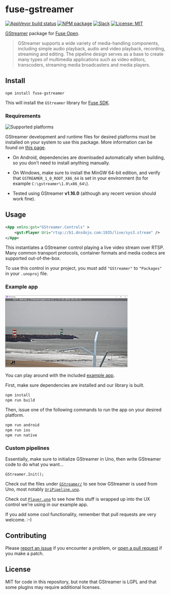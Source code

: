 # fuse-gstreamer

[![AppVeyor build status](https://img.shields.io/appveyor/ci/mortend/fuse-gstreamer/master.svg?logo=appveyor&logoColor=silver&style=flat-square)](https://ci.appveyor.com/project/mortend/fuse-gstreamer/branch/master)
[![NPM package](https://img.shields.io/npm/v/fuse-gstreamer.svg?style=flat-square)](https://www.npmjs.com/package/fuse-gstreamer)
[![Slack](https://img.shields.io/badge/chat-on%20slack-blue.svg?style=flat-square)](https://slackcommunity.fusetools.com/)
[![License: MIT](https://img.shields.io/github/license/mortend/fuse-gstreamer.svg?style=flat-square)](LICENSE)

[GStreamer] package for [Fuse Open].

> GStreamer supports a wide variety of media-handling components, including simple audio playback, audio and video playback, recording, streaming and editing. The pipeline design serves as a base to create many types of multimedia applications such as video editors, transcoders, streaming media broadcasters and media players.

[GStreamer]: https://gstreamer.freedesktop.org/
[Fuse Open]: https://fuseopen.com/

## Install

```shell
npm install fuse-gstreamer
```

This will install the `GStreamer` library for [Fuse SDK](https://www.npmjs.com/package/fuse-sdk).

### Requirements

![Supported platforms](https://img.shields.io/badge/supported%20platforms-Android%20%7C%20iOS%20%7C%20macOS%20%7C%20Linux%20%7C%20Windows-blue?style=flat-square)

GStreamer development and runtime files for desired platforms must be installed on your system to use this package. More information can be found on [this page](https://gstreamer.freedesktop.org/download/).

* On Android, dependencies are downloaded automatically when building, so you don't need to install anything manually.

* On Windows, make sure to install the MinGW 64-bit edition, and verify that `GSTREAMER_1_0_ROOT_X86_64` is set in your environment (to for example `C:\gstreamer\1.0\x86_64\`).

* Tested using GStreamer **v1.16.0** (although any recent version should work fine).

## Usage

```xml
<App xmlns:gst="GStreamer.Controls" >
    <gst:Player Uri="rtsp://b1.dnsdojo.com:1935/live/sys3.stream" />
</App>
```

This instantiates a GStreamer control playing a live video stream over RTSP. Many common transport protocols, container formats and media codecs are supported out-of-the-box.

To use this control in your project, you must add `"GStreamer"` to `"Packages"` in your `.unoproj` file.

### Example app

![Screenshot](example.png)

You can play around with the included [example app](https://github.com/mortend/fuse-gstreamer/tree/master/example).

First, make sure dependencies are installed and our library is built.

```shell
npm install
npm run build
```

Then, issue one of the following commands to run the app on your desired platform.

```shell
npm run android
npm run ios
npm run native
```

### Custom pipelines

Essentially, make sure to initialize GStreamer in Uno, then write GStreamer code to do what you want...

```uno
GStreamer.Init();
```

Check out the files under [`GStreamer/`](GStreamer/) to see how GStreamer is used from Uno, most notably [`UriPipeline.uno`](GStreamer/UriPipeline.uno).

Check out [`Player.uno`](GStreamer.Controls/Player.uno) to see how this stuff is wrapped up into the UX control we're using in our example app.

If you add some cool functionality, remember that pull requests are very welcome. :-)

## Contributing

Please [report an issue](https://github.com/mortend/fuse-gstreamer/issues) if you encounter a problem, or [open a pull request](https://github.com/mortend/fuse-gstreamer/pulls) if you make a patch.

## License

MIT for code in this repository, but note that GStreamer is LGPL and that some plugins may require additional licenses.
